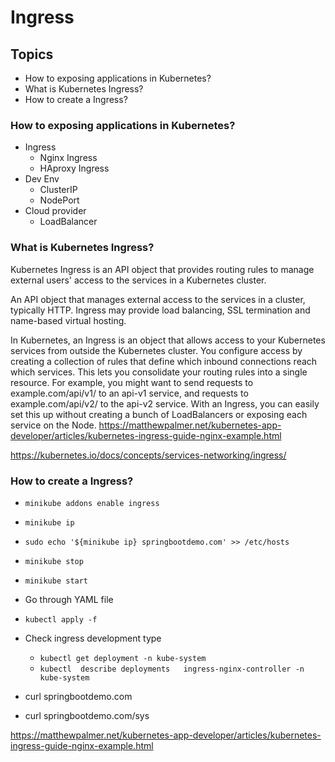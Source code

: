 # Ingress 
## Topics         
- How to exposing applications in Kubernetes? 
- What is Kubernetes Ingress?
- How to create a Ingress?
### How to exposing applications in Kubernetes?
- Ingress
  - Nginx Ingress 
  - HAproxy Ingress
- Dev Env
  - ClusterIP
  - NodePort
- Cloud provider
  - LoadBalancer
### What is Kubernetes Ingress?
Kubernetes Ingress is an API object that provides routing rules to manage external users' access to the services in a Kubernetes cluster. 

An API object that manages external access to the services in a cluster, typically HTTP.
Ingress may provide load balancing, SSL termination and name-based virtual hosting.

In Kubernetes, an Ingress is an object that allows access to your Kubernetes services from outside the Kubernetes cluster. You configure access by creating a collection of rules that define which inbound connections reach which services.
This lets you consolidate your routing rules into a single resource. For example, you might want to send requests to example.com/api/v1/ to an api-v1 service, and requests to example.com/api/v2/ to the api-v2 service. With an Ingress, you can easily set this up without creating a bunch of LoadBalancers or exposing each service on the Node.
https://matthewpalmer.net/kubernetes-app-developer/articles/kubernetes-ingress-guide-nginx-example.html




https://kubernetes.io/docs/concepts/services-networking/ingress/


### How to create a Ingress?
- `minikube addons enable ingress`  
- `minikube ip`  
- ```sudo echo '${minikube ip} springbootdemo.com' >> /etc/hosts```
- `minikube stop`  
- `minikube start`
- Go through YAML file 
- `kubectl apply -f ` 
- Check ingress development type
  - `kubectl get deployment -n kube-system`  
  - `kubectl  describe deployments   ingress-nginx-controller -n kube-system`  

- curl springbootdemo.com
- curl springbootdemo.com/sys
  

https://matthewpalmer.net/kubernetes-app-developer/articles/kubernetes-ingress-guide-nginx-example.html